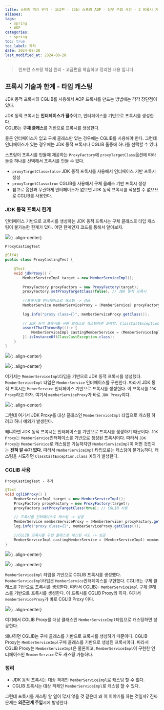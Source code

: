 ```yaml
---
title: 스프링 핵심 원리 - 고급편 - (36) 스프링 AOP - 실무 주의 사항 - 2 프록시 기술과 한계 - 타입 캐스팅
aliases: 
tags:
  - spring
  - AOP
categories:
  - spring
toc: true
toc_label: 목차
date: 2024-08-28
last_modified_at: 2024-08-28
---
```


>  인프런 스프링 핵심 원리 - 고급편을 학습하고 정리한 내용 입니다.


## 프록시 기술과 한계 - 타입 캐스팅

JDK 동적 프록시와 CGLIB를 사용해서 AOP 프록시를 만드는 방법에는 각각 장단점이 있다.

JDK 동적 프록시는 **인터페이스가 필수**이고, 인터페이스를 기반으로 프록시를 생성한다.<br>CGLIB는 **구체 클래스**를 기반으로 프록시를 생성한다.

물론 인터페이스가 없고 구체 클래스만 있는 경우에는 CGLIB를 사용해야 한다. 그런데 인터페이스가 있는 경우에는 JDK 동적 프록시나 CGLIB 둘중에 하나를 선택할 수 있다.

스프링이 프록시를 만들때 제공하는 `ProxyFactory`에 `proxyTargetClass`옵션에 따라 둘중 하나를 선택해서 프록시를 만들 수 있다.

- `proxyTargetClass=false` JDK 동적 프록시를 사용해서 인터페이스 기반 프록시 생성
- `proxyTargetClass=true` CGLIB를 사용해서 구체 클래스 기반 프록시 생성
- 참고로 옵션과 무관하게 인터페이스가 없으면 JDK 동적 프록시를 적용할 수 없으므로 CGLIB를 사용한다.


### JDK 동적 프록시 한계

인터페이스 기반으로 프록시를 생성하는 JDK 동적 프록시는 구체 클래스로 타입 캐스팅이 불가능한 한계가 있다. 어떤 한계인지 코드를 통해서 알아보자.

![](https://i.imgur.com/Jo7fp1V.png){: .align-center}

`ProxyCastingTest`
```java
@Slf4j  
public class ProxyCastingTest {  
  
    @Test  
    void jdkProxy() {  
        MemberServiceImpl target = new MemberServiceImpl();  
  
        ProxyFactory proxyFactory = new ProxyFactory(target);  
        proxyFactory.setProxyTargetClass(false); // JDK 동적 프록시  
  
        //프록시를 인터페이스로 캐스팅 -> 성공  
        MemberService memberServiceProxy = (MemberService) proxyFactory.getProxy();  
  
        log.info("proxy class={}", memberServiceProxy.getClass());  
  
        // JDK 동적 프록시를 구현 클래스로 캐스팅하면 실패함. ClassCastException 예외 발생  
        assertThatThrownBy(()-> {  
            MemberServiceImpl castingMemberService = (MemberServiceImpl) memberServiceProxy;  
        }).isInstanceOf(ClassCastException.class);  
    }  
}
```

![](https://i.imgur.com/oVLw4Kf.png){: .align-center}

![](https://i.imgur.com/NFNOawI.png){: .align-center}


여기서는 `MemberServiceImpl`타입을 기반으로 JDK 동적 프록시를 생성했다. `MemberServiceImpl` 타입은 `MemberService` 인터페이스를 구현한다. 따라서 JDK 동적 프록시는 `MeberService` 인터페이스 기반으로 프록시를 생성한다. 이 프록시를 `JDK Proxy`라고 하자. 여기서 `memberServiceProxy`가 바로 `JDK Proxy`이다.


![](https://i.imgur.com/KB631ff.png){: .align-center}

그런데 여기서 JDK Proxy를 대상 클래스인 `MemberServiceImpl` 타입으로 캐스팅 하려고 하니 예외가 발생한다.

왜냐하면 JDK 동적 프록시는 인터페이스를 기반으로 프록시를 생성하기 때문이다. `JDK Proxy`는 `MemberService`인터페이스를 기반으로 생성된 프록시이다. 따라서 `JDK Proxy`는 `MemberService`로 캐스팅은 가능하지만 `MemberServiceImpl`이 어떤 것인지는 **전혀 알 수가 없다.** 따라서 `MemberServiceImpl` 타입으로는 캐스팅이 불가능하다. 캐스팅을 시도하면 `ClassCastException.class` 예외가 발생한다.


### CGLIB 사용


`ProxyCastingTest - 추가`
```java
@Test  
void cglibProxy() {  
    MemberServiceImpl target = new MemberServiceImpl();  
    ProxyFactory proxyFactory = new ProxyFactory(target);  
    proxyFactory.setProxyTargetClass(true); // CGLIB 사용  
  
    // 프록시를 인터페이스로 캐스팅 -> 성공  
    MemberService memberServiceProxy = (MemberService) proxyFactory.getProxy();  
    log.info("proxy class={}", memberServiceProxy.getClass());  
  
    //CGLIB 프록시를 구현 클래스로 캐스팅 시도 -> 성공  
    MemberServiceImpl castingMemberService = (MemberServiceImpl) memberServiceProxy;  
}
```

![](https://i.imgur.com/JiLoVua.png){: .align-center}


![](https://i.imgur.com/dYym6Re.png){: .align-center}

`MemberServiceImpl` 타입을 기반으로 CGLIB 프록시를 생성했다. `MemberServiceImpl`타입은 `MemberService`인터페이스를 구현했다. CGLIB는 구체 클래스를 기반으로 프록시를 생성한다. 따라서 CGLIB는 `MemberServiceImpl` 구체 클래스를 기반으로 프록시를 생성한다. 이 프록시를 CGLIB Proxy라 하자. 여기서 `memberServiceProxy`가 바로 CGLIB Proxy 이다.

![](https://i.imgur.com/59RJ0ac.png){: .align-center}

여기에서 CGLIB Proxy를 대상 클래스인 `MemberServiceImpl`타입으로 캐스팅하면 성공한다.

왜냐하면 CGLIB는 구체 클래스를 기반으로 프록시를 생성하기 때문이다. CGLIB Proxy는 `MemberServiceImpl`구체 클래스를 기반으로 생성된 프록시이다. 따라서 CGLIB Proxy는 `MemberServiceImpl`은 물론이고, `MemberServiceImpl`이 구현한 인터페이스인 `MemberService`로도 캐스팅 가능하다.


### 정리 


- JDK 동적 프록시는 대상 객체인 `MemberServiceImpl`로 캐스팅 할 수 없다.
- CGLIB 프록시는 대상 객체인 `MemberServiceImpl`로 캐스팅 할 수 있다.

그런데 프록시를 캐스팅 할 일이 많지 않을 것 같은데 왜 이 이야기를 하는 것일까? 진짜 문제는 **의존관계 주입**시에 발생한다.